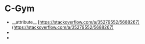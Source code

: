 # C-Gym

* \_\_attribute\_\_ [https://stackoverflow.com/a/35279552/5688267](https://stackoverflow.com/a/35279552/5688267)
* 
* 
